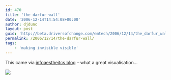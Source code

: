 ```yaml
---
id: 470
title: 'the darfur wall'
date: '2006-12-14T14:54:08+00:00'
author: djdunc
layout: post
guid: 'http://beta.driversofchange.com/emtech/2006/12/14/the_darfur_wall/'
permalink: /2006/12/14/the-darfur-wall/
tags:
    - 'making invisible visible'
---
```


This came via [infoaestheitcs blog](http://infosthetics.com/archives/2006/12/the_dafur_wall_donation.html) – what a great visualisation…

[![](https://i0.wp.com/darfurwall.org/images/grid.gif?resize=400%2C200)](http://darfurwall.org/zoom_out "the darfur wall - zoom out")